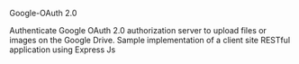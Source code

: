 Google-OAuth 2.0

 Authenticate Google OAuth 2.0 authorization server to upload files or images on the Google Drive. 
 Sample implementation of a client site RESTful application using Express Js
